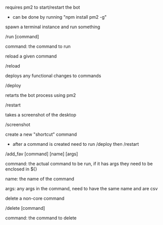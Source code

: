 requires pm2 to start/restart the bot
- can be done by running "npm install pm2 -g"

spawn a terminal instance and run something

/run [command]

command: the command to run

reload a given command

/reload

deploys any functional changes to commands

/deploy

retarts the bot process using pm2

/restart

takes a screenshot of the desktop

/screenshot

create a new "shortcut" command
- after a command is created need to run /deploy then /restart

/add_fav [command] [name] [args]

command: the actual command to be run, if it has args they need to be enclosed in ${}

name: the name of the command

args: any args in the command, need to have the same name and are csv


delete a non-core command

/delete [command]

command: the command to delete
